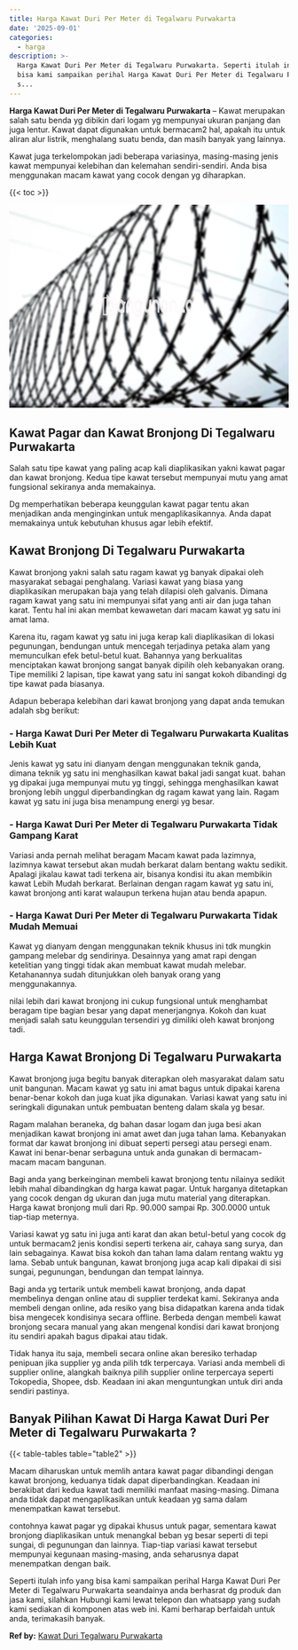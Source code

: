 ```yaml
---
title: Harga Kawat Duri Per Meter di Tegalwaru Purwakarta
date: '2025-09-01'
categories:
  - harga
description: >-
  Harga Kawat Duri Per Meter di Tegalwaru Purwakarta. Seperti itulah info yang
  bisa kami sampaikan perihal Harga Kawat Duri Per Meter di Tegalwaru Purwakarta
  s...
---
```


**Harga Kawat Duri Per Meter di Tegalwaru Purwakarta** – Kawat merupakan salah satu benda yg dibikin dari logam yg mempunyai ukuran panjang dan juga lentur. Kawat dapat digunakan untuk bermacam2 hal, apakah itu untuk aliran alur listrik, menghalang suatu benda, dan masih banyak yang lainnya.

Kawat juga terkelompokan jadi beberapa variasinya, masing-masing jenis kawat mempunyai kelebihan dan kelemahan sendiri-sendiri. Anda bisa menggunakan macam kawat yang cocok dengan yg diharapkan.

{{< toc >}}

![Harga Kawat Duri Per Meter di Tegalwaru Purwakarta](/images/jual-kawat-murah44.png)

## Kawat Pagar dan Kawat Bronjong Di Tegalwaru Purwakarta

Salah satu tipe kawat yang paling acap kali diaplikasikan yakni kawat pagar dan kawat bronjong. Kedua tipe kawat tersebut mempunyai mutu yang amat fungsional sekiranya anda memakainya.

Dg memperhatikan beberapa keunggulan kawat pagar tentu akan menjadikan anda menginginkan untuk mengaplikasikannya. Anda dapat memakainya untuk kebutuhan khusus agar lebih efektif.

## Kawat Bronjong Di Tegalwaru Purwakarta

Kawat bronjong yakni salah satu ragam kawat yg banyak dipakai oleh masyarakat sebagai penghalang. Variasi kawat yang biasa yang diaplikasikan merupakan baja yang telah dilapisi oleh galvanis. Dimana ragam kawat yang satu ini mempunyai sifat yang anti air dan juga tahan karat. Tentu hal ini akan membat kewawetan dari macam kawat yg satu ini amat lama.

Karena itu, ragam kawat yg satu ini juga kerap kali diaplikasikan di lokasi pegunungan, bendungan untuk mencegah terjadinya petaka alam yang memunculkan efek betul-betul kuat. Bahannya yang berkualitas menciptakan kawat bronjong sangat banyak dipilih oleh kebanyakan orang. Tipe memiliki 2 lapisan, tipe kawat yang satu ini sangat kokoh dibandingi dg tipe kawat pada biasanya.

Adapun beberapa kelebihan dari kawat bronjong yang dapat anda temukan adalah sbg berikut:

### \- Harga Kawat Duri Per Meter di Tegalwaru Purwakarta Kualitas Lebih Kuat

Jenis kawat yg satu ini dianyam dengan menggunakan teknik ganda, dimana teknik yg satu ini menghasilkan kawat bakal jadi sangat kuat. bahan yg dipakai juga mempunyai mutu yg tinggi, sehingga menghasilkan kawat bronjong lebih unggul diperbandingkan dg ragam kawat yang lain. Ragam kawat yg satu ini juga bisa menampung energi yg besar.

### \- Harga Kawat Duri Per Meter di Tegalwaru Purwakarta Tidak Gampang Karat

Variasi anda pernah melihat beragam Macam kawat pada lazimnya, lazimnya kawat tersebut akan mudah berkarat dalam bentang waktu sedikit. Apalagi jikalau kawat tadi terkena air, bisanya kondisi itu akan membikin kawat Lebih Mudah berkarat. Berlainan dengan ragam kawat yg satu ini, kawat bronjong anti karat walaupun terkena hujan atau benda apapun.

### \- Harga Kawat Duri Per Meter di Tegalwaru Purwakarta Tidak Mudah Memuai

Kawat yg dianyam dengan menggunakan teknik khusus ini tdk mungkin gampang melebar dg sendirinya. Desainnya yang amat rapi dengan ketelitian yang tinggi tidak akan membuat kawat mudah melebar. Ketahanannya sudah ditunjukkan oleh banyak orang yang menggunakannya.

nilai lebih dari kawat bronjong ini cukup fungsional untuk menghambat beragam tipe bagian besar yang dapat menerjangnya. Kokoh dan kuat menjadi salah satu keunggulan tersendiri yg dimiliki oleh kawat bronjong tadi.

## Harga Kawat Bronjong Di Tegalwaru Purwakarta

Kawat bronjong juga begitu banyak diterapkan oleh masyarakat dalam satu unit bangunan. Macam kawat yg satu ini amat bagus untuk dipakai karena benar-benar kokoh dan juga kuat jika digunakan. Variasi kawat yang satu ini seringkali digunakan untuk pembuatan benteng dalam skala yg besar.

Ragam malahan beraneka, dg bahan dasar logam dan juga besi akan menjadikan kawat bronjong ini amat awet dan juga tahan lama. Kebanyakan format dar kawat bronjong ini dibuat seperti persegi atau persegi enam. Kawat ini benar-benar serbaguna untuk anda gunakan di bermacam-macam macam bangunan.

Bagi anda yang berkeinginan membeli kawat bronjong tentu nilainya sedikit lebih mahal dibandingkan dg harga kawat pagar. Untuk harganya ditetapkan yang cocok dengan dg ukuran dan juga mutu material yang diterapkan. Harga kawat bronjong muli dari Rp. 90.000 sampai Rp. 300.0000 untuk tiap-tiap meternya.

Variasi kawat yg satu ini juga anti karat dan akan betul-betul yang cocok dg untuk bermacam2 jenis kondisi seperti terkena air, cahaya sang surya, dan lain sebagainya. Kawat bisa kokoh dan tahan lama dalam rentang waktu yg lama. Sebab untuk bangunan, kawat bronjong juga acap kali dipakai di sisi sungai, pegunungan, bendungan dan tempat lainnya.

Bagi anda yg tertarik untuk membeli kawat bronjong, anda dapat membelinya dengan online atau di supplier terdekat kami. Sekiranya anda membeli dengan online, ada resiko yang bisa didapatkan karena anda tidak bisa mengecek kondisinya secara offline. Berbeda dengan membeli kawat bronjong secara manual yang akan mengenal kondisi dari kawat bronjong itu sendiri apakah bagus dipakai atau tidak.

Tidak hanya itu saja, membeli secara online akan beresiko terhadap penipuan jika supplier yg anda pilih tdk terpercaya. Variasi anda membeli di supplier online, alangkah baiknya pilih supplier online terpercaya seperti Tokopedia, Shopee, dsb. Keadaan ini akan menguntungkan untuk diri anda sendiri pastinya.

## Banyak Pilihan Kawat Di Harga Kawat Duri Per Meter di Tegalwaru Purwakarta ?

{{< table-tables table="table2" >}}

Macam diharuskan untuk memlih antara kawat pagar dibandingi dengan kawat bronjong, keduanya tidak dapat diperbandingkan. Keadaan ini berakibat dari kedua kawat tadi memiliki manfaat masing-masing. Dimana anda tidak dapat mengaplikasikan untuk keadaan yg sama dalam menempatkan kawat tersebut.

contohnya kawat pagar yg dipakai khusus untuk pagar, sementara kawat bronjong diaplikasikan untuk menangkal beban yg besar seperti di tepi sungai, di pegunungan dan lainnya. Tiap-tiap variasi kawat tersebut mempunyai kegunaan masing-masing, anda seharusnya dapat menempatkan dengan baik.

Seperti itulah info yang bisa kami sampaikan perihal Harga Kawat Duri Per Meter di Tegalwaru Purwakarta seandainya anda berhasrat dg produk dan jasa kami, silahkan Hubungi kami lewat telepon dan whatsapp yang sudah kami sediakan di komponen atas web ini. Kami berharap berfaidah untuk anda, terimakasih banyak.

**Ref by:** [Kawat Duri Tegalwaru Purwakarta](https://id.wikipedia.org/wiki/Kawat)
